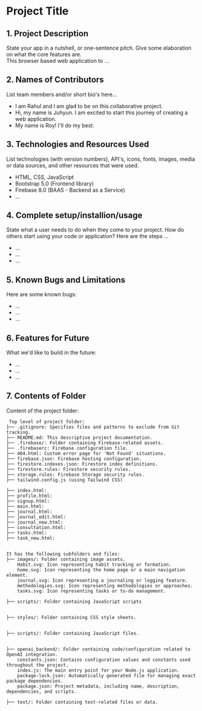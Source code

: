 # Project Title

## 1. Project Description
State your app in a nutshell, or one-sentence pitch. Give some elaboration on what the core features are.  
This browser based web application to ... 

## 2. Names of Contributors
List team members and/or short bio's here... 
* I am Rahul and I am glad to be on this collaborative project.
* Hi, my name is Juhyun. I am excited to start this journey of creating a web application.
* My name is Roy! I'll do my best.
	
## 3. Technologies and Resources Used
List technologies (with version numbers), API's, icons, fonts, images, media or data sources, and other resources that were used.
* HTML, CSS, JavaScript
* Bootstrap 5.0 (Frontend library)
* Firebase 8.0 (BAAS - Backend as a Service)
* ...

## 4. Complete setup/installion/usage
State what a user needs to do when they come to your project.  How do others start using your code or application?
Here are the steps ...
* ...
* ...
* ...

## 5. Known Bugs and Limitations
Here are some known bugs:
* ...
* ...
* ...

## 6. Features for Future
What we'd like to build in the future:
* ...
* ...
* ...
	
## 7. Contents of Folder
Content of the project folder:

```
 Top level of project folder: 
├── .gitignore: Specifies files and patterns to exclude from Git tracking.
├── README.md: This descriptive project documentation.
├── .firebase/: Folder containing Firebase-related assets.
├── .firebaserc: Firebase configuration file.
├── 404.html: Custom error page for 'Not Found' situations.
├── firebase.json: Firebase hosting configuration.
├── firestore.indexes.json: Firestore index definitions.
├── firestore.rules: Firestore security rules.
├── storage.rules: Firebase Storage security rules.
├── tailwind.config.js (using Tailwind CSS)

├── index.html:
├── profile.html:
├── signup.html:
├── main.html:
├── journal.html:
├── journal_edit.html:
├── journal_new.html:
├── consultation.html:
├── tasks.html:
├── task_new.html:


It has the following subfolders and files:
├── images/: Folder containing image assets.
	Habit.svg: Icon representing habit tracking or formation.
	home.svg: Icon representing the home page or a main navigation element.
	journal.svg: Icon representing a journaling or logging feature.
	methodologies.svg: Icon representing methodologies or approaches.
	tasks.svg: Icon representing tasks or to-do management.

├── scripts/: Folder containing JavaScript scripts


├── styles/: Folder containing CSS style sheets.


├── scripts/: Folder containing JavaScript files.


├── openai_backend/: Folder containing code/configuration related to OpenAI integration.
	constants.json: Contains configuration values and constants used throughout the project.
	index.js: The main entry point for your Node.js application.
	package-lock.json: Automatically generated file for managing exact package dependencies.
	package.json: Project metadata, including name, description, dependencies, and scripts.

├── text/: Folder containing text-related files or data.






















```


